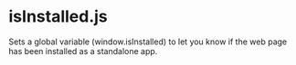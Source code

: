 isInstalled.js
==============

Sets a global variable (window.isInstalled) to let you know if the web page has been installed as a standalone app.
